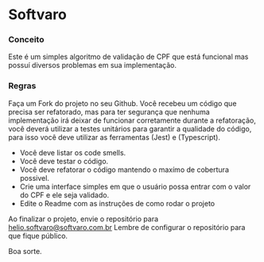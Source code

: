 # Softvaro

### Conceito
Este é um simples algoritmo de validação de CPF que está funcional mas possuí
diversos problemas em sua implementação.

### Regras
Faça um Fork do projeto no seu Github.
Você recebeu um código que precisa ser refatorado, mas para ter segurança que 
nenhuma implementação irá deixar de funcionar corretamente durante a refatoração,
você deverá utilizar a testes unitários para garantir a qualidade do código, 
para isso você deve utilizar as ferramentas (Jest) e (Typescript).



* Você deve listar os code smells.
* Você deve testar o código.
* Você deve refatorar o código mantendo o maxímo de cobertura possivel.
* Crie uma interface simples em que o usuário possa entrar com o valor do CPF e ele seja validado.
* Edite o Readme com as instruções de como rodar o projeto


Ao finalizar o projeto, envie o repositório para helio.softvaro@softvaro.com.br
Lembre de configurar o repositório para que fique público.

Boa sorte. 


